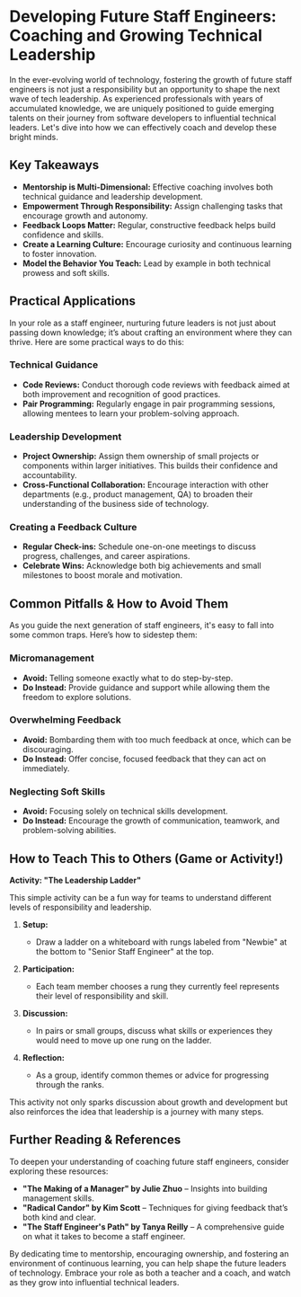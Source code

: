 # Developing Future Staff Engineers: Coaching and Growing Technical Leadership

In the ever-evolving world of technology, fostering the growth of future staff engineers is not just a responsibility but an opportunity to shape the next wave of tech leadership. As experienced professionals with years of accumulated knowledge, we are uniquely positioned to guide emerging talents on their journey from software developers to influential technical leaders. Let's dive into how we can effectively coach and develop these bright minds.

## Key Takeaways

- **Mentorship is Multi-Dimensional:** Effective coaching involves both technical guidance and leadership development.
- **Empowerment Through Responsibility:** Assign challenging tasks that encourage growth and autonomy.
- **Feedback Loops Matter:** Regular, constructive feedback helps build confidence and skills.
- **Create a Learning Culture:** Encourage curiosity and continuous learning to foster innovation.
- **Model the Behavior You Teach:** Lead by example in both technical prowess and soft skills.

## Practical Applications

In your role as a staff engineer, nurturing future leaders is not just about passing down knowledge; it’s about crafting an environment where they can thrive. Here are some practical ways to do this:

### Technical Guidance
- **Code Reviews:** Conduct thorough code reviews with feedback aimed at both improvement and recognition of good practices.
- **Pair Programming:** Regularly engage in pair programming sessions, allowing mentees to learn your problem-solving approach.

### Leadership Development
- **Project Ownership:** Assign them ownership of small projects or components within larger initiatives. This builds their confidence and accountability.
- **Cross-Functional Collaboration:** Encourage interaction with other departments (e.g., product management, QA) to broaden their understanding of the business side of technology.

### Creating a Feedback Culture
- **Regular Check-ins:** Schedule one-on-one meetings to discuss progress, challenges, and career aspirations.
- **Celebrate Wins:** Acknowledge both big achievements and small milestones to boost morale and motivation.

## Common Pitfalls & How to Avoid Them

As you guide the next generation of staff engineers, it's easy to fall into some common traps. Here’s how to sidestep them:

### Micromanagement
- **Avoid:** Telling someone exactly what to do step-by-step.
- **Do Instead:** Provide guidance and support while allowing them the freedom to explore solutions.

### Overwhelming Feedback
- **Avoid:** Bombarding them with too much feedback at once, which can be discouraging.
- **Do Instead:** Offer concise, focused feedback that they can act on immediately.

### Neglecting Soft Skills
- **Avoid:** Focusing solely on technical skills development.
- **Do Instead:** Encourage the growth of communication, teamwork, and problem-solving abilities.

## How to Teach This to Others (Game or Activity!)

**Activity: "The Leadership Ladder"**

This simple activity can be a fun way for teams to understand different levels of responsibility and leadership.

1. **Setup:**
   - Draw a ladder on a whiteboard with rungs labeled from "Newbie" at the bottom to "Senior Staff Engineer" at the top.
   
2. **Participation:**
   - Each team member chooses a rung they currently feel represents their level of responsibility and skill.
   
3. **Discussion:**
   - In pairs or small groups, discuss what skills or experiences they would need to move up one rung on the ladder.
   
4. **Reflection:**
   - As a group, identify common themes or advice for progressing through the ranks.

This activity not only sparks discussion about growth and development but also reinforces the idea that leadership is a journey with many steps.

## Further Reading & References

To deepen your understanding of coaching future staff engineers, consider exploring these resources:

- **"The Making of a Manager" by Julie Zhuo** – Insights into building management skills.
- **"Radical Candor" by Kim Scott** – Techniques for giving feedback that’s both kind and clear.
- **"The Staff Engineer's Path" by Tanya Reilly** – A comprehensive guide on what it takes to become a staff engineer.

By dedicating time to mentorship, encouraging ownership, and fostering an environment of continuous learning, you can help shape the future leaders of technology. Embrace your role as both a teacher and a coach, and watch as they grow into influential technical leaders.